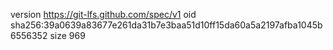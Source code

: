 version https://git-lfs.github.com/spec/v1
oid sha256:39a0639a83677e261da31b7e3baa51d10ff15da60a5a2197afba1045b6556352
size 969
